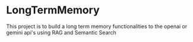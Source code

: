 # LongTermMemory
This project is to build a long term memory functionalities to the openai or gemini api's using RAG and Semantic Search
